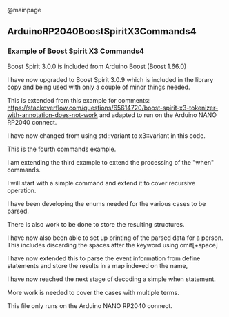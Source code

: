 @mainpage

## ArduinoRP2040BoostSpiritX3Commands4

### Example of Boost Spirit X3 Commands4

Boost Spirit 3.0.0 is included from Arduino Boost (Boost 1.66.0)

I have now upgraded to Boost Spirit 3.0.9 which is included in the library copy and being used with only a couple of minor things needed.

This is extended from this example for comments:
https://stackoverflow.com/questions/65614720/boost-spirit-x3-tokenizer-with-annotation-does-not-work
and adapted to run on the Arduino NANO RP2040 connect.

I have now changed from using std::variant to x3::variant in this code.

This is the fourth commands example.

I am extending the third example to extend the processing of the "when" commands.

I will start with a simple command and extend it to cover recursive operation.

I have been developing the enums needed for the various cases to be parsed.

There is also work to be done to store the resulting structures.

I have now also been able to set up printing of the parsed data for a person. This includes discarding the spaces after the keyword using omit[+space]

I have now extended this to parse the event information from define statements and store the results in a map indexed on the name,

I have now reached the next stage of decoding a simple when statement.

More work is needed to cover the cases with multiple terms.

This file only runs on the Arduino NANO RP2040 connect.
